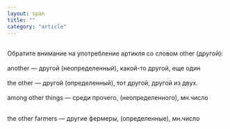 ```yaml
---
layout: span
title: ""
category: "article"
---
```

<span class="rules"><br>Обратите внимание на употребление артикля со словом other (другой): <br><br>
another — другой (неопределенный), какой-то другой, еще один <br><br>
the other — другой (определенный), тот другой, другой из двух.<br><br>
  among other things — среди прочего, (неопределенного), мн.число <br><br>
   
the other farmers — другие фермеры, (определенные), мн.число  
  </span>